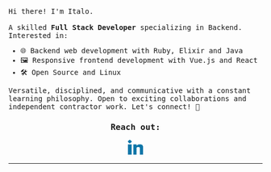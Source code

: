 <samp>
<p>
  <br>
    Hi there! I'm Italo.
  <br>
  <br>
  A skilled <strong>Full Stack Developer</strong> specializing in Backend. Interested in:
</p>
  
<ul>
  <li>🌐 Backend web development with Ruby, Elixir and Java</li>
  <li>🖼️ Responsive frontend development with Vue.js and React</li>
  <li>🛠️ Open Source and Linux</li>
</ul>

<p>
  Versatile, disciplined, and communicative with a constant learning philosophy. Open to exciting collaborations and independent contractor work. Let's connect! 👋
</p>

<h3 align="center">Reach out:</h3>
<p align="center">
  <a rel="nofollow noopener noreferrer" target="_blank" href="https://www.linkedin.com/in/italoaalves/">
  <img src="linkedin.png" width="30px" alt="LinkedIn"></a>
</p>
</samp>

----
